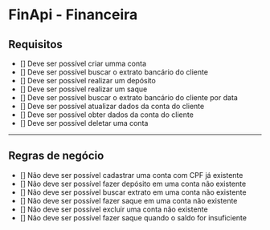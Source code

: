 # FinApi - Financeira

## Requisitos

- [] Deve ser possível criar umma conta
- [] Deve ser possível buscar o extrato bancário do cliente
- [] Deve ser possível realizar um depósito
- [] Deve ser possível realizar um saque
- [] Deve ser possível buscar o extrato bancário do cliente por data
- [] Deve ser possível atualizar dados da conta do cliente
- [] Deve ser possível obter dados da conta do cliente
- [] Deve ser possível deletar uma conta

---

## Regras de negócio

- [] Não deve ser possível cadastrar uma conta com CPF já existente
- [] Não deve ser possível fazer depósito em uma conta não existente
- [] Não deve ser possível buscar extrato em uma conta não existente
- [] Não deve ser possível fazer saque em uma conta não existente
- [] Não deve ser possível excluir uma conta não existente
- [] Não deve ser possível fazer saque quando o saldo for insuficiente